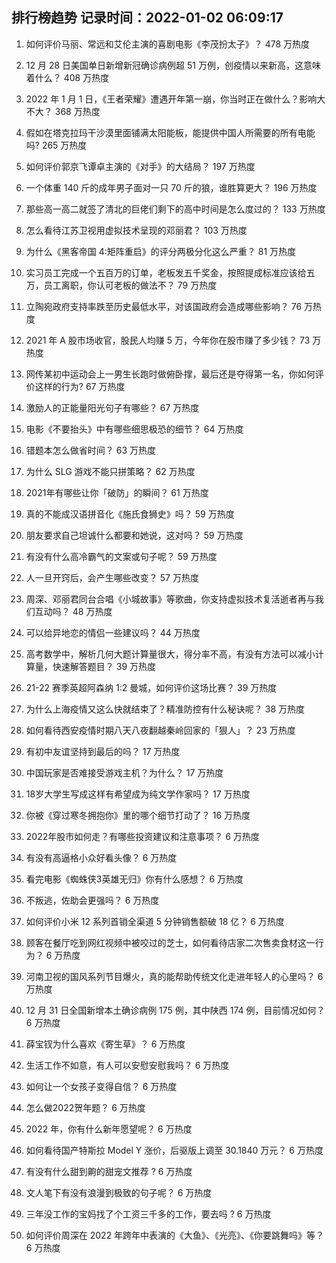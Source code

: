 
## 排行榜趋势 记录时间：2022-01-02 06:09:17
  
  1. 如何评价马丽、常远和艾伦主演的喜剧电影《李茂扮太子》？ 478 万热度
    
  2. 12 月 28 日美国单日新增新冠确诊病例超 51 万例，创疫情以来新高，这意味着什么？ 408 万热度
    
  3. 2022 年 1 月 1 日，《王者荣耀》遭遇开年第一崩，你当时正在做什么？影响大不大？ 368 万热度
    
  4. 假如在塔克拉玛干沙漠里面铺满太阳能板，能提供中国人所需要的所有电能吗? 265 万热度
    
  5. 如何评价郭京飞谭卓主演的《对手》的大结局？ 197 万热度
    
  6. 一个体重 140 斤的成年男子面对一只 70 斤的狼，谁胜算更大？ 196 万热度
    
  7. 那些高一高二就签了清北的巨佬们剩下的高中时间是怎么度过的？ 133 万热度
    
  8. 怎么看待江苏卫视用虚拟技术呈现的邓丽君？ 103 万热度
    
  9. 为什么《黑客帝国 4:矩阵重启》的评分两极分化这么严重？ 81 万热度
    
  10. 实习员工完成一个五百万的订单，老板发五千奖金，按照提成标准应该给五万，员工离职，你认可老板的做法不？ 79 万热度
    
  11. 立陶宛政府支持率跌至历史最低水平，对该国政府会造成哪些影响？ 76 万热度
    
  12. 2021 年 A 股市场收官，股民人均赚 5 万，今年你在股市赚了多少钱？ 73 万热度
    
  13. 网传某初中运动会上一男生长跑时做俯卧撑，最后还是夺得第一名，你如何评价这样的行为? 67 万热度
    
  14. 激励人的正能量阳光句子有哪些？ 67 万热度
    
  15. 电影《不要抬头》中有哪些细思极恐的细节？ 64 万热度
    
  16. 错题本怎么做省时间？ 63 万热度
    
  17. 为什么 SLG 游戏不能只拼策略？ 62 万热度
    
  18. 2021年有哪些让你「破防」的瞬间？ 61 万热度
    
  19. 真的不能成汉语拼音化《施氏食狮史》吗？ 59 万热度
    
  20. 朋友要求自己坦诚什么都要和她说，这对吗？ 59 万热度
    
  21. 有没有什么高冷霸气的文案或句子呢？ 59 万热度
    
  22. 人一旦开窍后，会产生哪些改变？ 57 万热度
    
  23. 周深、邓丽君同台合唱《小城故事》等歌曲，你支持虚拟技术复活逝者再与我们互动吗？ 48 万热度
    
  24. 可以给异地恋的情侣一些建议吗？ 44 万热度
    
  25. 高考数学中，解析几何大题计算量很大，得分率不高，有没有方法可以减小计算量，快速解答题目？ 39 万热度
    
  26. 21-22 赛季英超阿森纳 1:2 曼城，如何评价这场比赛？ 39 万热度
    
  27. 为什么上海疫情又这么快就结束了？精准防控有什么秘诀呢？ 38 万热度
    
  28. 如何看待西安疫情时期八天八夜翻越秦岭回家的「狠人」？ 23 万热度
    
  29. 有初中友谊坚持到最后的吗？ 17 万热度
    
  30. 中国玩家是否难接受游戏主机？为什么？ 17 万热度
    
  31. 18岁大学生写成这样有希望成为纯文学作家吗？ 17 万热度
    
  32. 你被《穿过寒冬拥抱你》里的哪个细节打动了？ 16 万热度
    
  33. 2022年股市如何走？有哪些投资建议和注意事项？ 6 万热度
    
  34. 有没有高逼格小众好看头像？ 6 万热度
    
  35. 看完电影《蜘蛛侠3英雄无归》你有什么感想？ 6 万热度
    
  36. 不叛逃，佐助会更强吗？ 6 万热度
    
  37. 如何评价小米 12 系列首销全渠道 5 分钟销售额破 18 亿？ 6 万热度
    
  38. 顾客在餐厅吃到网红视频中被咬过的芝士，如何看待店家二次售卖食材这一行为？ 6 万热度
    
  39. 河南卫视的国风系列节目爆火，真的能帮助传统文化走进年轻人的心里吗？ 6 万热度
    
  40. 12 月 31 日全国新增本土确诊病例 175 例，其中陕西  174 例，目前情况如何？ 6 万热度
    
  41. 薛宝钗为什么喜欢《寄生草》？ 6 万热度
    
  42. 生活工作不如意，有人可以安慰安慰我吗？ 6 万热度
    
  43. 如何让一个女孩子变得自信？ 6 万热度
    
  44. 怎么做2022贺年题？ 6 万热度
    
  45. 2022 年，你有什么新年愿望呢？ 6 万热度
    
  46. 如何看待国产特斯拉 Model Y 涨价，后驱版上调至 30.1840 万元？ 6 万热度
    
  47. 有没有什么甜到齁的甜宠文推荐   ? 6 万热度
    
  48. 文人笔下有没有浪漫到极致的句子呢？ 6 万热度
    
  49. 三年没工作的宝妈找了个工资三千多的工作，要去吗 ? 6 万热度
    
  50. 如何评价周深在 2022 年跨年中表演的《大鱼》、《光亮》、《你要跳舞吗》等？ 6 万热度
    